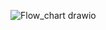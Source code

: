 
![Flow_chart drawio](https://user-images.githubusercontent.com/94233027/142860439-cabbddc4-16d5-4a72-8e06-5b47672fbba7.png)

